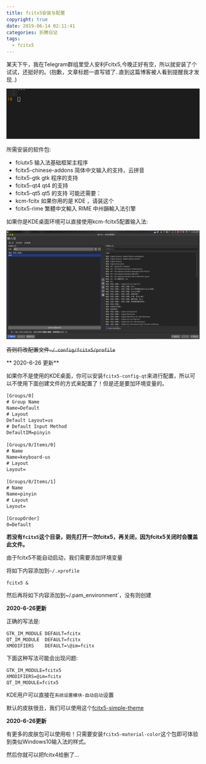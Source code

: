```yaml
---
title: fcitx5安装与配置
copyright: true
date: 2019-06-14 02:11:41
categories: 折腾日记
tags:
  - fcitx5
---
```


某天下午，我在Telegram群组里受人安利Fcitx5,今晚正好有空，所以就安装了个试试，还挺好的。(抱歉，文章标题一直写错了..直到这篇博客被人看到提醒我才发现..)

<!--more-->

![演示](fcitx5安装与配置/输入.gif)

所需安装的软件包:
  - fciutx5 输入法基础框架主程序
  - fcitx5-chinese-addons 简体中文输入的支持，云拼音
  - fcitx5-gtk gtk 程序的支持
  - fcitx5-qt4 qt4 的支持
  - fcitx5-qt5 qt5 的支持
可能还需要：
  - kcm-fcitx 如果你用的是 KDE ，请装这个
  - fcitx5-rime 繁體中文輸入 RIME 中州韻輸入法引擎

如果你是KDE桌面环境可以直接使用kcm-fcitx5配置输入法:

![kcm](fcitx5安装与配置/kcm.png)

~~否则将改配置文件`~/.config/fcitx5/profile`~~

** 2020-6-26 更新**

如果你不是使用的KDE桌面，你可以安装`fcitx5-config-qt`来进行配置，所以可以不使用下面创建文件的方式来配置了！但是还是要加环境变量的。

~~~
[Groups/0]
# Group Name
Name=Default
# Layout
Default Layout=us
# Default Input Method
DefaultIM=pinyin

[Groups/0/Items/0]
# Name
Name=keyboard-us
# Layout
Layout=

[Groups/0/Items/1]
# Name
Name=pinyin
# Layout
Layout=

[GroupOrder]
0=Default
~~~

__若没有`fcitx5`这个目录，则先打开一次fcitx5，再关闭，因为fcitx5关闭时会覆盖此文件。__

由于fcitx5不能自动启动，我们需要添加环境变量

将如下内容添加到`~/.xprofile`

~~~
fcitx5 &
~~~

然后再将如下内容添加到~/.pam_environment`，没有则创建

**2020-6-26更新**

正确的写法是:
~~~
GTK_IM_MODULE DEFAULT=fcitx
QT_IM_MODULE  DEFAULT=fcitx
XMODIFIERS    DEFAULT=\@im=fcitx
~~~

下面这种写法可能会出现问题:
~~~
GTK_IM_MODULE=fcitx5
XMODIFIERS=@im=fcitx
QT_IM_MODULE=fcitx5
~~~

KDE用户可以直接在`系统设置模块-自动启动`设置

默认的皮肤很丑，我们可以使用这个[fcitx5-simple-theme](https://github.com/iovxw/fcitx5-simple-theme)

**2020-6-26更新**

有更多的皮肤包可以使用啦！只需要安装`fcitx5-material-color`这个包即可体验到类似Windows10输入法的样式。

然后你就可以把fcitx4给删了...




